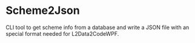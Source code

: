 # Scheme2Json

CLI tool to get scheme info from a database and write a JSON file with an special format needed for L2Data2CodeWPF.

